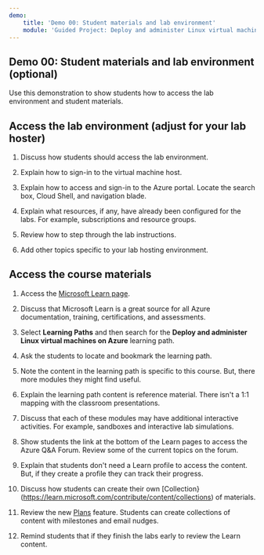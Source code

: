 ```yaml
---
demo:
    title: 'Demo 00: Student materials and lab environment'
    module: 'Guided Project: Deploy and administer Linux virtual machines'
---
```

## Demo 00: Student materials and lab environment (optional)

Use this demonstration to show students how to access the lab environment and student materials. 

## Access the lab environment (adjust for your lab hoster)

1. Discuss how students should access the lab environment. 

1. Explain how to sign-in to the virtual machine host.

1. Explain how to access and sign-in to the Azure portal. Locate the search box, Cloud Shell, and navigation blade.
   
1. Explain what resources, if any, have already been configured for the labs. For example, subscriptions and resource groups. 

1. Review how to step through the lab instructions. 

1. Add other topics specific to your lab hosting environment. 

## Access the course materials

1. Access the [Microsoft Learn page](https://learn.microsoft.com).

1. Discuss that Microsoft Learn is a great source for all Azure documentation, training, certifications, and assessments. 

1. Select **Learning Paths** and then search for the **Deploy and administer Linux virtual machines on Azure** learning path.

1. Ask the students to locate and bookmark the learning path.

1. Note the content in the learning path is specific to this course. But, there more modules they might find useful. 

1. Explain the learning path content is reference material. There isn't a 1:1 mapping with the classroom presentations.

1. Discuss that each of these modules may have additional interactive activities. For example, sandboxes and interactive lab simulations.

1. Show students the link at the bottom of the Learn pages to access the Azure Q&A Forum. Review some of the current topics on the forum. 

1. Explain that students don't need a Learn profile to access the content. But, if they create a profile they can track their progress.

1. Discuss how students can create their own [Collection}(https://learn.microsoft.com/contribute/content/collections) of materials.

1. Review the new [Plans](https://learn.microsoft.com/training/support/plans) feature. Students can create collections of content with milestones and email nudges.

1. Remind students that if they finish the labs early to review the Learn content.



 
